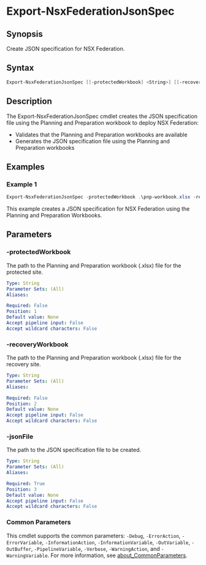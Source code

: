 # Export-NsxFederationJsonSpec

## Synopsis

Create JSON specification for NSX Federation.

## Syntax

```powershell
Export-NsxFederationJsonSpec [[-protectedWorkbook] <String>] [[-recoveryWorkbook] <String>] [-jsonFile] <String> [<CommonParameters>]
```

## Description

The Export-NsxFederationJsonSpec cmdlet creates the JSON specification file using the Planning and Preparation workbook to deploy NSX Federation:

- Validates that the Planning and Preparation workbooks are available
- Generates the JSON specification file using the Planning and Preparation workbooks

## Examples

### Example 1

```powershell
Export-NsxFederationJsonSpec -protectedWorkbook .\pnp-workbook.xlsx -recoveryWorkbook .\pnp-workbook.xlsx -jsonFile .\nsxFederationDeploySpec.json
```

This example creates a JSON specification for NSX Federation using the Planning and Preparation Workbooks.

## Parameters

### -protectedWorkbook

The path to the Planning and Preparation workbook (.xlsx) file for the protected site.

```yaml
Type: String
Parameter Sets: (All)
Aliases:

Required: False
Position: 1
Default value: None
Accept pipeline input: False
Accept wildcard characters: False
```

### -recoveryWorkbook

The path to the Planning and Preparation workbook (.xlsx) file for the recovery site.

```yaml
Type: String
Parameter Sets: (All)
Aliases:

Required: False
Position: 2
Default value: None
Accept pipeline input: False
Accept wildcard characters: False
```

### -jsonFile

The path to the JSON specification file to be created.

```yaml
Type: String
Parameter Sets: (All)
Aliases:

Required: True
Position: 3
Default value: None
Accept pipeline input: False
Accept wildcard characters: False
```

### Common Parameters

This cmdlet supports the common parameters: `-Debug`, `-ErrorAction`, `-ErrorVariable`, `-InformationAction`, `-InformationVariable`, `-OutVariable`, `-OutBuffer`, `-PipelineVariable`, `-Verbose`, `-WarningAction`, and `-WarningVariable`. For more information, see [about_CommonParameters](http://go.microsoft.com/fwlink/?LinkID=113216).
